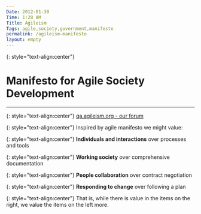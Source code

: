 ```yaml
---
Date: 2012-01-30
Time: 1:28 AM
Title: Agileism
Tags: agile,society,government,manifesto
permalink: /agileism-manifesto
layout: empty
---
```


{: style="text-align:center"}
# Manifesto for Agile Society Development
<hr/>

{: style="text-align:center"}
[qa.agileism.org - our forum](http://qa.agileism.org/)

{: style="text-align:center"}
Inspired by agile manifesto we might value:

{: style="text-align:center"}
**Individuals and interactions** over processes and tools

{: style="text-align:center"}
**Working society** over comprehensive documentation

{: style="text-align:center"}
**People collaboration** over contract negotiation

{: style="text-align:center"}
**Responding to change** over following a plan

{: style="text-align:center"}
That is, while there is value in the items on
the right, we value the items on the left more.
